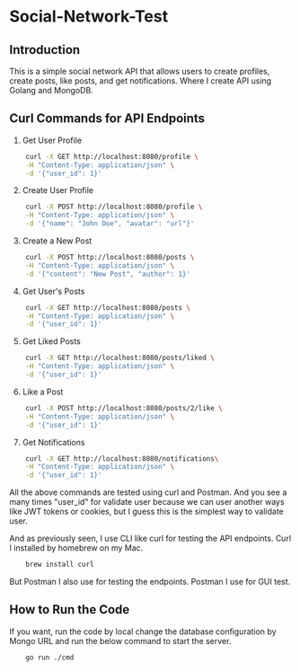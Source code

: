 #  Social-Network-Test

## Introduction

This is a simple social network API that allows users to create profiles, create posts, like posts, and get notifications.
Where I create API using Golang and MongoDB.

## Curl Commands for API Endpoints

1. Get User Profile
```bash
    curl -X GET http://localhost:8080/profile \
    -H "Content-Type: application/json" \
    -d '{"user_id": 1}'
```   

2. Create User Profile
```bash
    curl -X POST http://localhost:8080/profile \
    -H "Content-Type: application/json" \
    -d '{"name": "John Doe", "avatar": "url"}'
```
 
3. Create a New Post
```bash
    curl -X POST http://localhost:8080/posts \
    -H "Content-Type: application/json" \
    -d '{"content": "New Post", "author": 1}'
``` 

4. Get User's Posts
```bash
    curl -X GET http://localhost:8080/posts \
    -H "Content-Type: application/json" \
    -d '{"user_id": 1}'
```

5. Get Liked Posts
```bash
    curl -X GET http://localhost:8080/posts/liked \
    -H "Content-Type: application/json" \
    -d '{"user_id": 1}'
```

6. Like a Post
```bash
    curl -X POST http://localhost:8080/posts/2/like \
    -H "Content-Type: application/json" \
    -d '{"user_id": 1}'
```

7. Get Notifications
```bash
    curl -X GET http://localhost:8080/notifications\
    -H "Content-Type: application/json" \
    -d '{"user_id": 1}'
```

All the above commands are tested using curl and Postman. 
And you see a many times "user_id" for validate user because we can user another ways like JWT 
tokens or cookies, but I guess this is the simplest way to validate user. 

And as previously seen, I use CLI like curl for testing the API endpoints.
Curl I installed by homebrew on my Mac. 

```bash
    brew install curl
```
But Postman I also use for testing the endpoints.
Postman I use for GUI test. 

## How to Run the Code

If you want, run the code by local change the database configuration by Mongo URL 
and run the below command to start the server. 
```bash
    go run ./cmd
```
